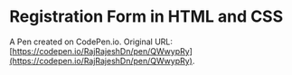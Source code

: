 # Registration Form  in HTML and CSS

A Pen created on CodePen.io. Original URL: [https://codepen.io/RajRajeshDn/pen/QWwypRy](https://codepen.io/RajRajeshDn/pen/QWwypRy).

